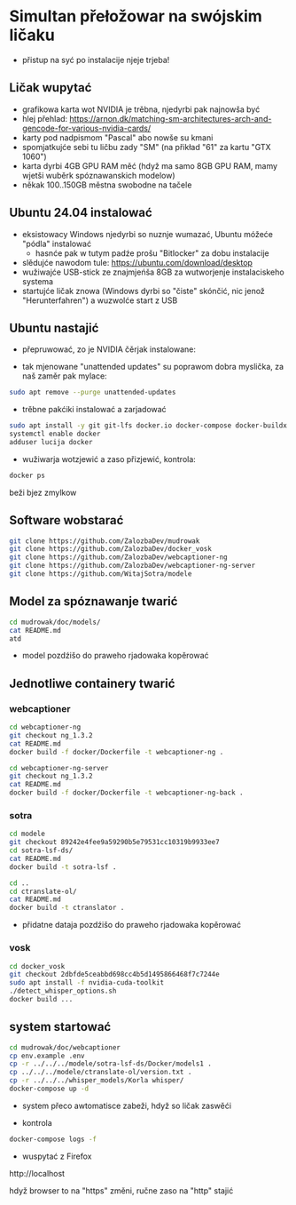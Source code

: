 # Simultan přełožowar na swójskim ličaku

- přistup na syć po instalacije njeje trjeba!

## Ličak wupytać

- grafikowa karta wot NVIDIA je trěbna, njedyrbi pak najnowša być
- hlej přehlad: https://arnon.dk/matching-sm-architectures-arch-and-gencode-for-various-nvidia-cards/
- karty pod nadpismom "Pascal" abo nowše su kmani
- spomjatkujće sebi tu ličbu zady "SM" (na přikład "61" za kartu "GTX 1060")
- karta dyrbi 4GB GPU RAM měć (hdyž ma samo 8GB GPU RAM, mamy wjetši wuběrk spóznawanskich modelow)
- někak 100..150GB městna swobodne na tačele

## Ubuntu 24.04 instalować

- eksistowacy Windows njedyrbi so nuznje wumazać, Ubuntu móžeće "pódla" instalować
    - hasnće pak w tutym padźe prošu "Bitlocker" za dobu instalacije
- slědujće nawodom tule: https://ubuntu.com/download/desktop 
- wužiwajće USB-stick ze znajmjeńša 8GB za wutworjenje instalaciskeho systema
- startujće ličak znowa (Windows dyrbi so "čiste" skónčić, nic jenož "Herunterfahren") a wuzwolće start z USB

## Ubuntu nastajić

- přepruwować, zo je NVIDIA čěrjak instalowane:

- tak mjenowane "unattended updates" su poprawom dobra myslička, za naš zaměr pak mylace:

```bash
sudo apt remove --purge unattended-updates
```

- trěbne pakćiki instalować a zarjadować

```bash
sudo apt install -y git git-lfs docker.io docker-compose docker-buildx jedit
systemctl enable docker
adduser lucija docker
```
- wužiwarja wotzjewić a zaso přizjewić, kontrola:

```bash
docker ps
```

beži bjez zmylkow

## Software wobstarać

```bash
git clone https://github.com/ZalozbaDev/mudrowak
git clone https://github.com/ZalozbaDev/docker_vosk
git clone https://github.com/ZalozbaDev/webcaptioner-ng
git clone https://github.com/ZalozbaDev/webcaptioner-ng-server
git clone https://github.com/WitajSotra/modele
```

## Model za spóznawanje twarić

```bash
cd mudrowak/doc/models/
cat README.md
atd
```

- model pozdźišo do praweho rjadowaka kopěrować

## Jednotliwe containery twarić

### webcaptioner

```bash
cd webcaptioner-ng
git checkout ng_1.3.2
cat README.md
docker build -f docker/Dockerfile -t webcaptioner-ng .
```

```bash
cd webcaptioner-ng-server
git checkout ng_1.3.2
cat README.md
docker build -f docker/Dockerfile -t webcaptioner-ng-back .
```

### sotra

```bash
cd modele
git checkout 89242e4fee9a59290b5e79531cc10319b9933ee7
cd sotra-lsf-ds/
cat README.md
docker build -t sotra-lsf .

cd ..
cd ctranslate-ol/
cat README.md
docker build -t ctranslator .
```

- přidatne dataja pozdźišo do praweho rjadowaka kopěrować

### vosk

```bash
cd docker_vosk
git checkout 2dbfde5ceabbd698cc4b5d1495866468f7c7244e
sudo apt install -f nvidia-cuda-toolkit
./detect_whisper_options.sh
docker build ...
```

## system startować

```bash
cd mudrowak/doc/webcaptioner
cp env.example .env
cp -r ../../../modele/sotra-lsf-ds/Docker/models1 .
cp ../../../modele/ctranslate-ol/version.txt .
cp -r ../../../whisper_models/Korla whisper/
docker-compose up -d
```

- system přeco awtomatisce zabeži, hdyž so ličak zaswěći

- kontrola

```bash
docker-compose logs -f
```

- wuspytać z Firefox

http://localhost

hdyž browser to na "https" změni, ručne zaso na "http" stajić

